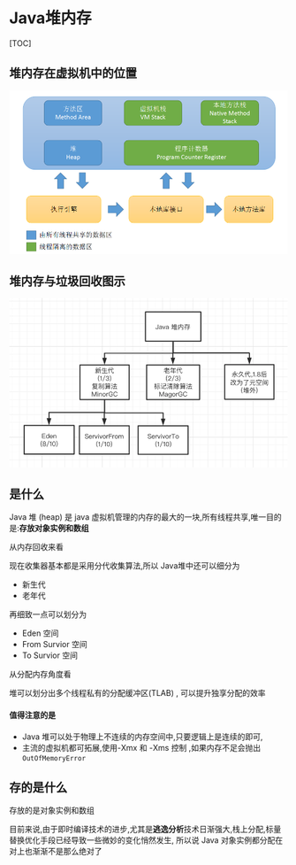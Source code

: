 # Java堆内存

[TOC]

## 堆内存在虚拟机中的位置

![img](assets/1671546-20190427141310333-343604547.png)

## 堆内存与垃圾回收图示

![image-20200601212502345](assets/image-20200601212502345.png)



## 是什么

Java 堆 (heap) 是 java 虚拟机管理的内存的最大的一块,所有线程共享,唯一目的是:**存放对象实例和数组**

从内存回收来看

现在收集器基本都是采用分代收集算法,所以 Java堆中还可以细分为

- 新生代
- 老年代

再细致一点可以划分为

- Eden 空间
- From Survior 空间
- To Survior 空间

从分配内存角度看

堆可以划分出多个线程私有的分配缓冲区(TLAB) , 可以提升独享分配的效率

#### 值得注意的是

- Java 堆可以处于物理上不连续的内存空间中,只要逻辑上是连续的即可,
- 主流的虚拟机都可拓展,使用-Xmx 和 -Xms 控制 ,如果内存不足会抛出 `OutOfMemoryError`

## 存的是什么

存放的是对象实例和数组

目前来说,由于即时编译技术的进步,尤其是**逃逸分析**技术日渐强大,栈上分配,标量替换优化手段已经导致一些微妙的变化悄然发生, 所以说 Java 对象实例都分配在对上也渐渐不是那么绝对了

#### 



